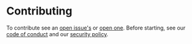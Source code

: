 # Contributing

To contribute see an [open issue's](https://github.com/LedThinking/c4-plantuml-editor/issues) or [open one](https://github.com/LedThinking/c4-plantuml-editor/issues/new/choose). Before starting, see our [code of conduct](https://github.com/LedThinking/c4-plantuml-editor/blob/main/CODE_OF_CONDUCT.md) and our [security policy](https://github.com/LedThinking/c4-plantuml-editor/security/policy).
